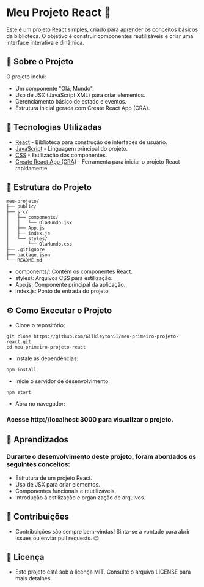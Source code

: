 # Meu Projeto React 🚀

Este é um projeto React simples, criado para aprender os conceitos básicos da biblioteca. O objetivo é construir componentes reutilizáveis e criar uma interface interativa e dinâmica.

## 📝 Sobre o Projeto

O projeto inclui:
- Um componente "Olá, Mundo".
- Uso de JSX (JavaScript XML) para criar elementos.
- Gerenciamento básico de estado e eventos.
- Estrutura inicial gerada com Create React App (CRA).

## 🚀 Tecnologias Utilizadas

- [React](https://react.dev) - Biblioteca para construção de interfaces de usuário.
- [JavaScript](https://developer.mozilla.org/pt-BR/docs/Web/JavaScript) - Linguagem principal do projeto.
- [CSS](https://developer.mozilla.org/pt-BR/docs/Web/CSS) - Estilização dos componentes.
- [Create React App (CRA)](https://create-react-app.dev) - Ferramenta para iniciar o projeto React rapidamente.

## 📂 Estrutura do Projeto

```plaintext
meu-projeto/
├── public/
├── src/
│   ├── components/
│   │   └── OlaMundo.jsx
│   ├── App.js
│   ├── index.js
│   └── styles/
│       └── OlaMundo.css
├── .gitignore
├── package.json
└── README.md
```

- components/: Contém os componentes React.
- styles/: Arquivos CSS para estilização.
- App.js: Componente principal da aplicação.
- index.js: Ponto de entrada do projeto.

## ⚙️ Como Executar o Projeto

- Clone o repositório:

```plaintext
git clone https://github.com/GilkleytonSI/meu-primeiro-projeto-react.git
cd meu-primeiro-projeto-react
```
- Instale as dependências:

```plaintext
npm install
```

- Inicie o servidor de desenvolvimento:

```plaintext
npm start
```

- Abra no navegador:

### Acesse http://localhost:3000 para visualizar o projeto.

## 🌟 Aprendizados

### Durante o desenvolvimento deste projeto, foram abordados os seguintes conceitos:

- Estrutura de um projeto React.
- Uso de JSX para criar elementos.
- Componentes funcionais e reutilizáveis.
- Introdução à estilização e organização de arquivos.

## 🤝 Contribuições

- Contribuições são sempre bem-vindas! Sinta-se à vontade para abrir issues ou enviar pull requests. 😊

## 📄 Licença

- Este projeto está sob a licença MIT. Consulte o arquivo LICENSE para mais detalhes.



